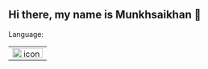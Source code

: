 ## Hi there, my name is Munkhsaikhan 👋

Language:
<table>
  <tr>
    <td align="center">
      <img src="https://www.python.org/static/community_logos/python-logo-master-v3-TM.png" alt="icon" width="60" height="20" />
    </td>
  </tr>
</table>



